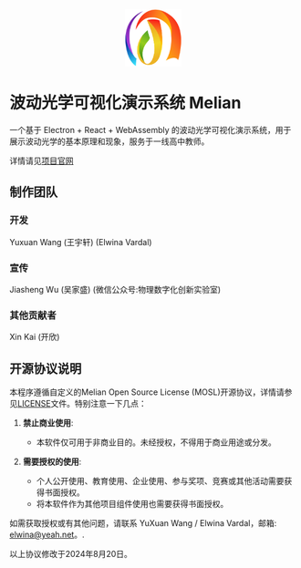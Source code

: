 <div align="center"> <img src="./static/icon.png" width = 100 height = 100 /> </div>

# 波动光学可视化演示系统 Melian

一个基于 Electron + React + WebAssembly 的波动光学可视化演示系统，用于展示波动光学的基本原理和现象，服务于一线高中教师。

详情请见[项目官网](https://melian.elwina.work)

## 制作团队

### 开发

Yuxuan Wang (王宇轩) (Elwina Vardal)

### 宣传

Jiasheng Wu (吴家盛) (微信公众号:物理数字化创新实验室)

### 其他贡献者

Xin Kai (开欣)

## 开源协议说明

本程序遵循自定义的Melian Open Source License (MOSL)开源协议，详情请参见[LICENSE](./LICENSE)文件。特别注意一下几点：

1. **禁止商业使用**:
   - 本软件仅可用于非商业目的。未经授权，不得用于商业用途或分发。

2. **需要授权的使用**:
   - 个人公开使用、教育使用、企业使用、参与奖项、竞赛或其他活动需要获得书面授权。
   - 将本软件作为其他项目组件使用也需要获得书面授权。

如需获取授权或有其他问题，请联系 YuXuan Wang / Elwina Vardal，邮箱: elwina@yeah.net。.

以上协议修改于2024年8月20日。

